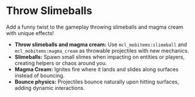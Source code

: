 # Throw Slimeballs 

Add a funny twist to the gameplay throwing slimeballs and magma cream with unique effects!

* **Throw slimeballs and magma cream:** Use `mcl_mobitems:slimeball` and `mcl_mobitems:magma_cream` as throwable projectiles with new mechanics.
* **Slimeballs:** Spawn small slimes when impacting on entities or players, creating helpers or chaos around you.
* **Magma Cream:** Ignites fire where it lands and slides along surfaces instead of bouncing.
* **Bounce physics:** Projectiles bounce naturally upon hitting surfaces, adding dynamic interactions.




